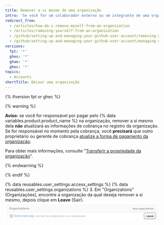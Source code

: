 ```yaml
---
title: Remover a si mesmo de uma organização
intro: 'Se você for um colaborador externo ou um integrante de uma organização, poderá sair da organização a qualquer momento.'
redirect_from:
  - /articles/how-do-i-remove-myself-from-an-organization
  - /articles/removing-yourself-from-an-organization
  - /github/setting-up-and-managing-your-github-user-account/removing-yourself-from-an-organization
  - /github/setting-up-and-managing-your-github-user-account/managing-your-membership-in-organizations/removing-yourself-from-an-organization
versions:
  fpt: '*'
  ghes: '*'
  ghae: '*'
  ghec: '*'
topics:
  - Accounts
shortTitle: Deixar uma organização
---
```


{% ifversion fpt or ghec %}

{% warning %}

**Aviso:** se você for responsável por pagar pelo {% data variables.product.product_name %} na organização, remover a si mesmo dela **não** atualizará as informações de cobrança no registro da organização. Se for responsável no momento pela cobrança, você **precisará** que outro proprietário ou gerente de cobrança [atualize a forma de pagamento da organização](/articles/adding-or-editing-a-payment-method).

Para obter mais informações, consulte "[Transferir a propriedade da organização](/articles/transferring-organization-ownership)".

{% endwarning %}

{% endif %}

{% data reusables.user_settings.access_settings %}
{% data reusables.user_settings.organizations %}
3. Em "Organizations" (Organizações), encontre a organização da qual deseja remover a si mesmo, depois clique em **Leave** (Sair). ![Botão Leave organization (Sair da organização) mostrando as funções](/assets/images/help/organizations/context-leave-organization-with-roles-shown.png)

